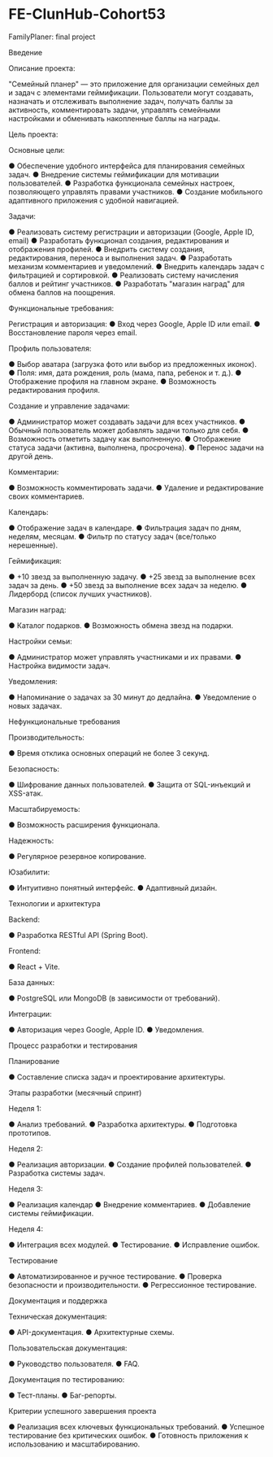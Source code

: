 # FE-ClunHub-Cohort53
FamilyPlaner: final project

Введение

Описание проекта:

"Семейный планер" — это приложение для организации семейных дел и задач с
элементами геймификации. Пользователи могут создавать, назначать и отслеживать
выполнение задач, получать баллы за активность, комментировать задачи, управлять
семейными настройками и обменивать накопленные баллы на награды.

Цель проекта:

Основные цели:

● Обеспечение удобного интерфейса для планирования семейных задач.
● Внедрение системы геймификации для мотивации пользователей.
● Разработка функционала семейных настроек, позволяющего управлять
   правами участников.
● Создание мобильного адаптивного приложения с удобной навигацией.


Задачи:

● Реализовать систему регистрации и авторизации (Google, Apple ID, email)
● Разработать функционал создания, редактирования и отображения профилей.
● Внедрить систему создания, редактирования, переноса и выполнения задач.
● Разработать механизм комментариев и уведомлений.
● Внедрить календарь задач с фильтрацией и сортировкой.
● Реализовать систему начисления баллов и рейтинг участников.
● Разработать "магазин наград" для обмена баллов на поощрения.


Функциональные требования:

Регистрация и авторизация:
● Вход через Google, Apple ID или email.
● Восстановление пароля через email.

Профиль пользователя:

● Выбор аватара (загрузка фото или выбор из предложенных иконок).
● Поля: имя, дата рождения, роль (мама, папа, ребенок и т. д.).
● Отображение профиля на главном экране.
● Возможность редактирования профиля.

Создание и управление задачами:

● Администратор может создавать задачи для всех участников.
● Обычный пользователь может добавлять задачи только для себя.
● Возможность отметить задачу как выполненную.
● Отображение статуса задачи (активна, выполнена, просрочена).
● Перенос задачи на другой день.

Комментарии:

● Возможность комментировать задачи.
● Удаление и редактирование своих комментариев.

Календарь:

● Отображение задач в календаре.
● Фильтрация задач по дням, неделям, месяцам.
● Фильтр по статусу задач (все/только нерешенные).

Геймификация:

● +10 звезд за выполненную задачу.
● +25 звезд за выполнение всех задач за день.
● +50 звезд за выполнение всех задач за неделю.
● Лидерборд (список лучших участников).

 Магазин наград:
 
● Каталог подарков.
● Возможность обмена звезд на подарки.

Настройки семьи:

● Администратор может управлять участниками и их правами.
● Настройка видимости задач.


 Уведомления:
 
● Напоминание о задачах за 30 минут до дедлайна.
● Уведомление о новых задачах.

Нефункциональные требования

Производительность:

● Время отклика основных операций не более 3 секунд.

Безопасность:

● Шифрование данных пользователей.
● Защита от SQL-инъекций и XSS-атак.

Масштабируемость:

● Возможность расширения функционала.

Надежность:

● Регулярное резервное копирование.

Юзабилити:

● Интуитивно понятный интерфейс.
● Адаптивный дизайн.

 Технологии и архитектура
 
Backend:

● Разработка RESTful API (Spring Boot).

Frontend:

● React + Vite.

База данных:

● PostgreSQL или MongoDB (в зависимости от требований).

Интеграции:

● Авторизация через Google, Apple ID.
● Уведомления.

Процесс разработки и тестирования

 Планирование
 
● Составление списка задач и проектирование архитектуры.

 Этапы разработки (месячный спринт)
 
Неделя 1:

● Анализ требований.
● Разработка архитектуры.
● Подготовка прототипов.

Неделя 2:

● Реализация авторизации.
● Создание профилей пользователей.
● Разработка системы задач.

Неделя 3:

● Реализация календар
● Внедрение комментариев.
● Добавление системы геймификации.

Неделя 4:

● Интеграция всех модулей.
● Тестирование.
● Исправление ошибок.

 Тестирование
 
● Автоматизированное и ручное тестирование.
● Проверка безопасности и производительности.
● Регрессионное тестирование.

Документация и поддержка

Техническая документация:

● API-документация.
● Архитектурные схемы.

Пользовательская документация:

● Руководство пользователя.
● FAQ.

Документация по тестированию:

● Тест-планы.
● Баг-репорты.

Критерии успешного завершения проекта

● Реализация всех ключевых функциональных требований.
● Успешное тестирование без критических ошибок.
● Готовность приложения к использованию и масштабированию.

